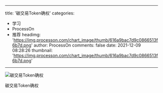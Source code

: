 
---
title: '碳交易Token确权'
categories: 
 - 学习
 - ProcessOn
 - 推荐
headimg: 'https://img.processon.com/chart_image/thumb/616a9bac7d9c0866513f6b7d.png'
author: ProcessOn
comments: false
date: 2021-12-09 08:28:26
thumbnail: 'https://img.processon.com/chart_image/thumb/616a9bac7d9c0866513f6b7d.png'
---

<div>   
<img class="thumb" alt="碳交易Token确权" src="https://img.processon.com/chart_image/thumb/616a9bac7d9c0866513f6b7d.png" referrerpolicy="no-referrer">
<p>碳交易Token确权</p>  
</div>
            